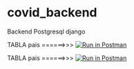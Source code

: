 # covid_backend
Backend Postgresql django


TABLA pais ======>>>  [![Run in Postman](https://run.pstmn.io/button.svg)](https://app.getpostman.com/run-collection/102c793bef9584e5f203?action=collection%2Fimport)


TABLA pais ======>>>  [![Run in Postman](https://run.pstmn.io/button.svg)](https://app.getpostman.com/run-collection/8d877076ab688d2fd9b3?action=collection%2Fimport)
